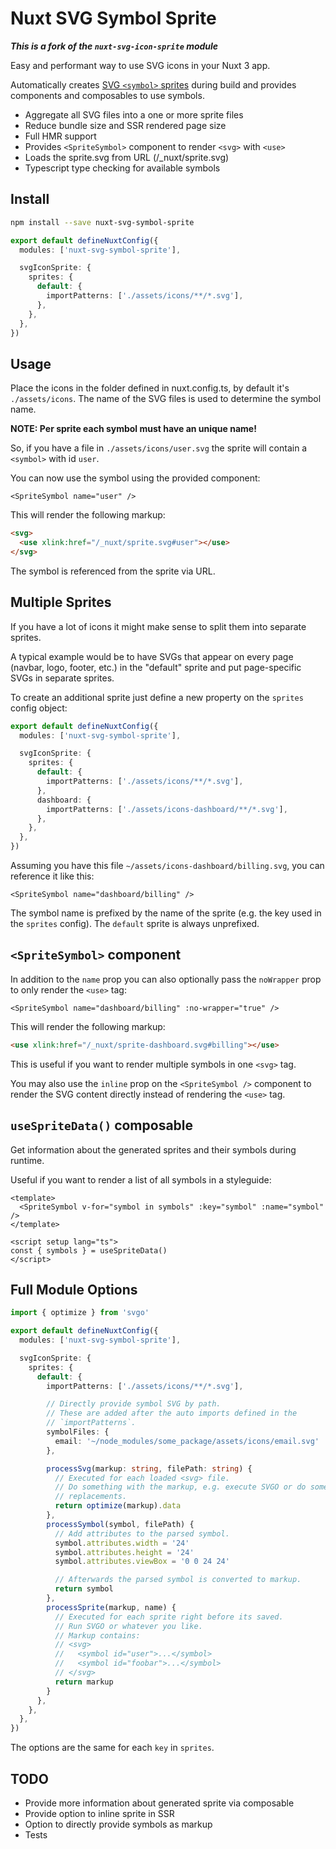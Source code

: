 # Nuxt SVG Symbol Sprite

**_This is a fork of the `nuxt-svg-icon-sprite` module_**

Easy and performant way to use SVG icons in your Nuxt 3 app.

Automatically creates [SVG `<symbol>`
sprites](https://www.sitepoint.com/use-svg-image-sprites/) during build and
provides components and composables to use symbols.

- Aggregate all SVG files into a one or more sprite files
- Reduce bundle size and SSR rendered page size
- Full HMR support
- Provides `<SpriteSymbol>` component to render `<svg>` with `<use>`
- Loads the sprite.svg from URL (/_nuxt/sprite.svg)
- Typescript type checking for available symbols

## Install

```bash
npm install --save nuxt-svg-symbol-sprite
```

```typescript
export default defineNuxtConfig({
  modules: ['nuxt-svg-symbol-sprite'],

  svgIconSprite: {
    sprites: {
      default: {
        importPatterns: ['./assets/icons/**/*.svg'],
      },
    },
  },
})
```

## Usage

Place the icons in the folder defined in nuxt.config.ts, by default it's
`./assets/icons`. The name of the SVG files is used to determine the symbol
name.

**NOTE: Per sprite each symbol must have an unique name!**

So, if you have a file in `./assets/icons/user.svg` the sprite will contain a
`<symbol>` with id `user`.

You can now use the symbol using the provided component:

```vue
<SpriteSymbol name="user" />
```

This will render the following markup:

```html
<svg>
  <use xlink:href="/_nuxt/sprite.svg#user"></use>
</svg>
```

The symbol is referenced from the sprite via URL.

## Multiple Sprites

If you have a lot of icons it might make sense to split them into separate
sprites.

A typical example would be to have SVGs that appear on every page (navbar,
logo, footer, etc.) in the "default" sprite and put page-specific SVGs in
separate sprites.

To create an additional sprite just define a new property on the `sprites`
config object:

```typescript
export default defineNuxtConfig({
  modules: ['nuxt-svg-symbol-sprite'],

  svgIconSprite: {
    sprites: {
      default: {
        importPatterns: ['./assets/icons/**/*.svg'],
      },
      dashboard: {
        importPatterns: ['./assets/icons-dashboard/**/*.svg'],
      },
    },
  },
})
```

Assuming you have this file `~/assets/icons-dashboard/billing.svg`, you can
reference it like this:

```vue
<SpriteSymbol name="dashboard/billing" />
```

The symbol name is prefixed by the name of the sprite (e.g. the key used in the
`sprites` config). The `default` sprite is always unprefixed.

## `<SpriteSymbol>` component

In addition to the `name` prop you can also optionally pass the `noWrapper`
prop to only render the `<use>` tag:

```vue
<SpriteSymbol name="dashboard/billing" :no-wrapper="true" />
```

This will render the following markup:

```html
<use xlink:href="/_nuxt/sprite-dashboard.svg#billing"></use>
```

This is useful if you want to render multiple symbols in one `<svg>` tag.

You may also use the `inline` prop on the `<SpriteSymbol />` component to render the SVG content directly instead of rendering the `<use>` tag.

## `useSpriteData()` composable

Get information about the generated sprites and their symbols during runtime.

Useful if you want to render a list of all symbols in a styleguide:

```vue
<template>
  <SpriteSymbol v-for="symbol in symbols" :key="symbol" :name="symbol" />
</template>

<script setup lang="ts">
const { symbols } = useSpriteData()
</script>
```

## Full Module Options

```typescript
import { optimize } from 'svgo'

export default defineNuxtConfig({
  modules: ['nuxt-svg-symbol-sprite'],

  svgIconSprite: {
    sprites: {
      default: {
        importPatterns: ['./assets/icons/**/*.svg'],

        // Directly provide symbol SVG by path.
        // These are added after the auto imports defined in the
        // `importPatterns`.
        symbolFiles: {
          email: '~/node_modules/some_package/assets/icons/email.svg'
        },

        processSvg(markup: string, filePath: string) {
          // Executed for each loaded <svg> file.
          // Do something with the markup, e.g. execute SVGO or do some string
          // replacements.
          return optimize(markup).data
        },
        processSymbol(symbol, filePath) {
          // Add attributes to the parsed symbol.
          symbol.attributes.width = '24'
          symbol.attributes.height = '24'
          symbol.attributes.viewBox = '0 0 24 24'

          // Afterwards the parsed symbol is converted to markup.
          return symbol
        },
        processSprite(markup, name) {
          // Executed for each sprite right before its saved.
          // Run SVGO or whatever you like.
          // Markup contains:
          // <svg>
          //   <symbol id="user">...</symbol>
          //   <symbol id="foobar">...</symbol>
          // </svg>
          return markup
        }
      },
    },
  },
})
```

The options are the same for each `key` in `sprites`.

## TODO

- Provide more information about generated sprite via composable
- Provide option to inline sprite in SSR
- Option to directly provide symbols as markup
- Tests
